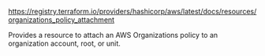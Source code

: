 https://registry.terraform.io/providers/hashicorp/aws/latest/docs/resources/organizations_policy_attachment

Provides a resource to attach an AWS Organizations policy to an organization account, root, or unit.

